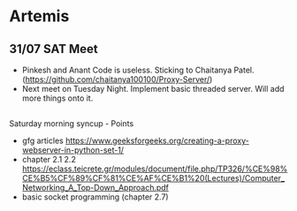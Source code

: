 # Artemis


## 31/07 SAT Meet
- Pinkesh and Anant Code is useless. Sticking to Chaitanya Patel. (https://github.com/chaitanya100100/Proxy-Server/)
- Next meet on Tuesday Night. Implement basic threaded server. Will add more things onto it.

## 
Saturday morning syncup - Points
- gfg articles https://www.geeksforgeeks.org/creating-a-proxy-webserver-in-python-set-1/
- chapter 2.1 2.2 https://eclass.teicrete.gr/modules/document/file.php/TP326/%CE%98%CE%B5%CF%89%CF%81%CE%AF%CE%B1%20(Lectures)/Computer_Networking_A_Top-Down_Approach.pdf
- basic socket programming (chapter 2.7)
